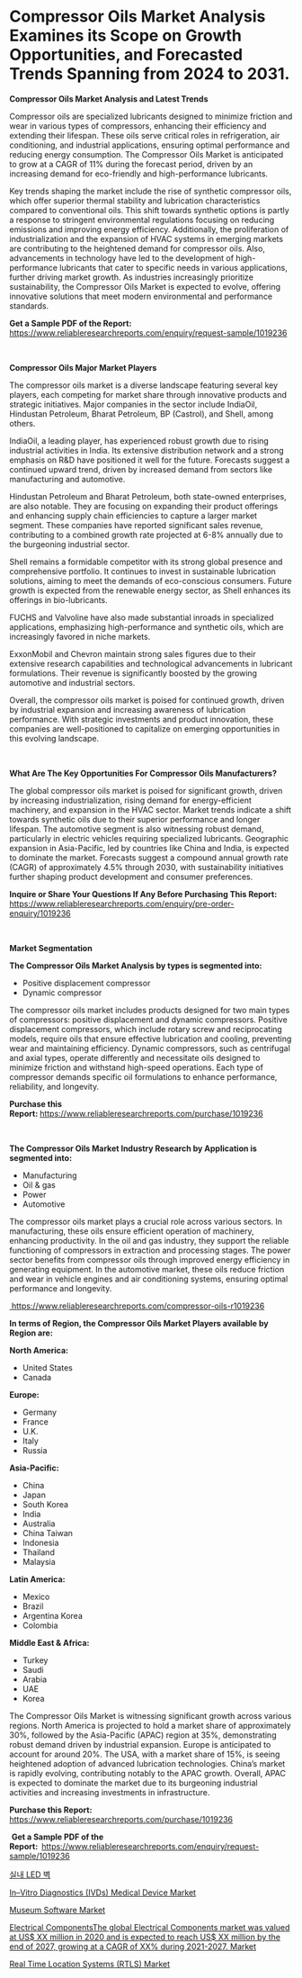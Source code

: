 <p><h1>Compressor Oils Market Analysis Examines its Scope on Growth Opportunities, and Forecasted Trends Spanning from 2024 to 2031.</h1></p><p><strong>Compressor Oils Market Analysis and Latest Trends</strong></p>
<p><p>Compressor oils are specialized lubricants designed to minimize friction and wear in various types of compressors, enhancing their efficiency and extending their lifespan. These oils serve critical roles in refrigeration, air conditioning, and industrial applications, ensuring optimal performance and reducing energy consumption. The Compressor Oils Market is anticipated to grow at a CAGR of 11% during the forecast period, driven by an increasing demand for eco-friendly and high-performance lubricants.</p><p>Key trends shaping the market include the rise of synthetic compressor oils, which offer superior thermal stability and lubrication characteristics compared to conventional oils. This shift towards synthetic options is partly a response to stringent environmental regulations focusing on reducing emissions and improving energy efficiency. Additionally, the proliferation of industrialization and the expansion of HVAC systems in emerging markets are contributing to the heightened demand for compressor oils. Also, advancements in technology have led to the development of high-performance lubricants that cater to specific needs in various applications, further driving market growth. As industries increasingly prioritize sustainability, the Compressor Oils Market is expected to evolve, offering innovative solutions that meet modern environmental and performance standards.</p></p>
<p><strong>Get a Sample PDF of the Report:&nbsp;</strong> <a href="https://www.reliableresearchreports.com/enquiry/request-sample/1019236">https://www.reliableresearchreports.com/enquiry/request-sample/1019236</a></p>
<p>&nbsp;</p>
<p><strong>Compressor Oils Major Market Players</strong></p>
<p><p>The compressor oils market is a diverse landscape featuring several key players, each competing for market share through innovative products and strategic initiatives. Major companies in the sector include IndiaOil, Hindustan Petroleum, Bharat Petroleum, BP (Castrol), and Shell, among others.</p><p>IndiaOil, a leading player, has experienced robust growth due to rising industrial activities in India. Its extensive distribution network and a strong emphasis on R&D have positioned it well for the future. Forecasts suggest a continued upward trend, driven by increased demand from sectors like manufacturing and automotive.</p><p>Hindustan Petroleum and Bharat Petroleum, both state-owned enterprises, are also notable. They are focusing on expanding their product offerings and enhancing supply chain efficiencies to capture a larger market segment. These companies have reported significant sales revenue, contributing to a combined growth rate projected at 6-8% annually due to the burgeoning industrial sector.</p><p>Shell remains a formidable competitor with its strong global presence and comprehensive portfolio. It continues to invest in sustainable lubrication solutions, aiming to meet the demands of eco-conscious consumers. Future growth is expected from the renewable energy sector, as Shell enhances its offerings in bio-lubricants.</p><p>FUCHS and Valvoline have also made substantial inroads in specialized applications, emphasizing high-performance and synthetic oils, which are increasingly favored in niche markets.</p><p>ExxonMobil and Chevron maintain strong sales figures due to their extensive research capabilities and technological advancements in lubricant formulations. Their revenue is significantly boosted by the growing automotive and industrial sectors.</p><p>Overall, the compressor oils market is poised for continued growth, driven by industrial expansion and increasing awareness of lubrication performance. With strategic investments and product innovation, these companies are well-positioned to capitalize on emerging opportunities in this evolving landscape.</p></p>
<p>&nbsp;</p>
<p><strong>What Are The Key Opportunities For Compressor Oils Manufacturers?</strong></p>
<p><p>The global compressor oils market is poised for significant growth, driven by increasing industrialization, rising demand for energy-efficient machinery, and expansion in the HVAC sector. Market trends indicate a shift towards synthetic oils due to their superior performance and longer lifespan. The automotive segment is also witnessing robust demand, particularly in electric vehicles requiring specialized lubricants. Geographic expansion in Asia-Pacific, led by countries like China and India, is expected to dominate the market. Forecasts suggest a compound annual growth rate (CAGR) of approximately 4.5% through 2030, with sustainability initiatives further shaping product development and consumer preferences.</p></p>
<p><strong>Inquire or Share Your Questions If Any Before Purchasing This Report:</strong> <a href="https://www.reliableresearchreports.com/enquiry/pre-order-enquiry/1019236">https://www.reliableresearchreports.com/enquiry/pre-order-enquiry/1019236</a></p>
<p>&nbsp;</p>
<p><strong>Market Segmentation</strong></p>
<p><strong>The Compressor Oils Market Analysis by types is segmented into:</strong></p>
<p><ul><li>Positive displacement compressor</li><li>Dynamic compressor</li></ul></p>
<p><p>The compressor oils market includes products designed for two main types of compressors: positive displacement and dynamic compressors. Positive displacement compressors, which include rotary screw and reciprocating models, require oils that ensure effective lubrication and cooling, preventing wear and maintaining efficiency. Dynamic compressors, such as centrifugal and axial types, operate differently and necessitate oils designed to minimize friction and withstand high-speed operations. Each type of compressor demands specific oil formulations to enhance performance, reliability, and longevity.</p></p>
<p><strong>Purchase this Report:&nbsp;</strong><a href="https://www.reliableresearchreports.com/purchase/1019236">https://www.reliableresearchreports.com/purchase/1019236</a></p>
<p>&nbsp;</p>
<p><strong>The Compressor Oils Market Industry Research by Application is segmented into:</strong></p>
<p><ul><li>Manufacturing</li><li>Oil & gas</li><li>Power</li><li>Automotive</li></ul></p>
<p><p>The compressor oils market plays a crucial role across various sectors. In manufacturing, these oils ensure efficient operation of machinery, enhancing productivity. In the oil and gas industry, they support the reliable functioning of compressors in extraction and processing stages. The power sector benefits from compressor oils through improved energy efficiency in generating equipment. In the automotive market, these oils reduce friction and wear in vehicle engines and air conditioning systems, ensuring optimal performance and longevity.</p></p>
<p><a href="https://www.reliableresearchreports.com/compressor-oils-r1019236">&nbsp;https://www.reliableresearchreports.com/compressor-oils-r1019236</a></p>
<p><strong>In terms of Region, the Compressor Oils Market Players available by Region are:</strong></p>
<p>
    <p> <strong> North America: </strong>
        <ul>
            <li>United States</li>
            <li>Canada</li>
        </ul>
        </p> 
    <p> <strong> Europe: </strong>
        <ul>
            <li>Germany</li>
            <li>France</li>
            <li>U.K.</li>
            <li>Italy</li>
            <li>Russia</li>
        </ul>
        </p> 
    <p> <strong> Asia-Pacific: </strong>
        <ul>
            <li>China</li>
            <li>Japan</li>
            <li>South Korea</li>
            <li>India</li>
            <li>Australia</li>
            <li>China Taiwan</li>
            <li>Indonesia</li>
            <li>Thailand</li>
            <li>Malaysia</li>
        </ul>
        </p> 
    <p> <strong> Latin America: </strong>
        <ul>
            <li>Mexico</li>
            <li>Brazil</li>
            <li>Argentina Korea</li>
            <li>Colombia</li>
        </ul>
        </p> 
    <p> <strong> Middle East & Africa: </strong>
        <ul>
            <li>Turkey</li>
            <li>Saudi</li>
            <li>Arabia</li>
            <li>UAE</li>
            <li>Korea</li>
        </ul>
    </p>
    </p>
<p><p>The Compressor Oils Market is witnessing significant growth across various regions. North America is projected to hold a market share of approximately 30%, followed by the Asia-Pacific (APAC) region at 35%, demonstrating robust demand driven by industrial expansion. Europe is anticipated to account for around 20%. The USA, with a market share of 15%, is seeing heightened adoption of advanced lubrication technologies. China’s market is rapidly evolving, contributing notably to the APAC growth. Overall, APAC is expected to dominate the market due to its burgeoning industrial activities and increasing investments in infrastructure.</p></p>
<p><strong>Purchase this Report: </strong><a href="https://www.reliableresearchreports.com/purchase/1019236">https://www.reliableresearchreports.com/purchase/1019236</a></p>
<p>&nbsp;<strong>Get a Sample PDF of the Report:&nbsp;&nbsp;</strong><a href="https://www.reliableresearchreports.com/enquiry/request-sample/1019236">https://www.reliableresearchreports.com/enquiry/request-sample/1019236</a></p>
<p><strong></strong></p>
<p><p><a href="https://medium.com/@melodyfunk1988/%EC%84%B8%EA%B3%84-indoor-led-walls-market-%EC%9D%80-2024%EC%97%90%EC%84%9C-2031%EB%A1%9C-%EC%97%B0%ED%8F%89%EA%B7%A0-%EC%A6%9D%EA%B0%80%EC%9C%A8%EC%9D%84-%EB%B3%B4%EC%9D%BC-%EA%B2%83%EC%9C%BC%EB%A1%9C-%EC%98%88%EC%83%81%EB%90%A9%EB%8B%88%EB%8B%A4-74c447492fdc">실내 LED 벽</a></p><p><a href="https://medium.com/@ginawindler1965/the-global-in-vitro-diagnostics-ivds-medical-device-market-is-expected-to-witness-a-compound-fe9064a90138">In–Vitro Diagnostics (IVDs) Medical Device Market</a></p><p><a href="https://www.linkedin.com/pulse/museum-software-market-growth-segmentation-regional-u9f8c?trackingId=8H%2FulUaXSTeCkqTFhjjbOA%3D%3D">Museum Software Market</a></p><p><a href="https://medium.com/@ginawindler1965/the-global-electrical-componentsthe-global-electrical-components-market-was-valued-at-us-xx-0072d31735da">Electrical ComponentsThe global Electrical Components market was valued at US$ XX million in 2020 and is expected to reach US$ XX million by the end of 2027, growing at a CAGR of XX% during 2021-2027. Market</a></p><p><a href="https://github.com/KamrulHadi87/Market-Research-Report-List-1/blob/main/real-time-location-systems-rtls-market.md">Real Time Location Systems (RTLS) Market</a></p></p>